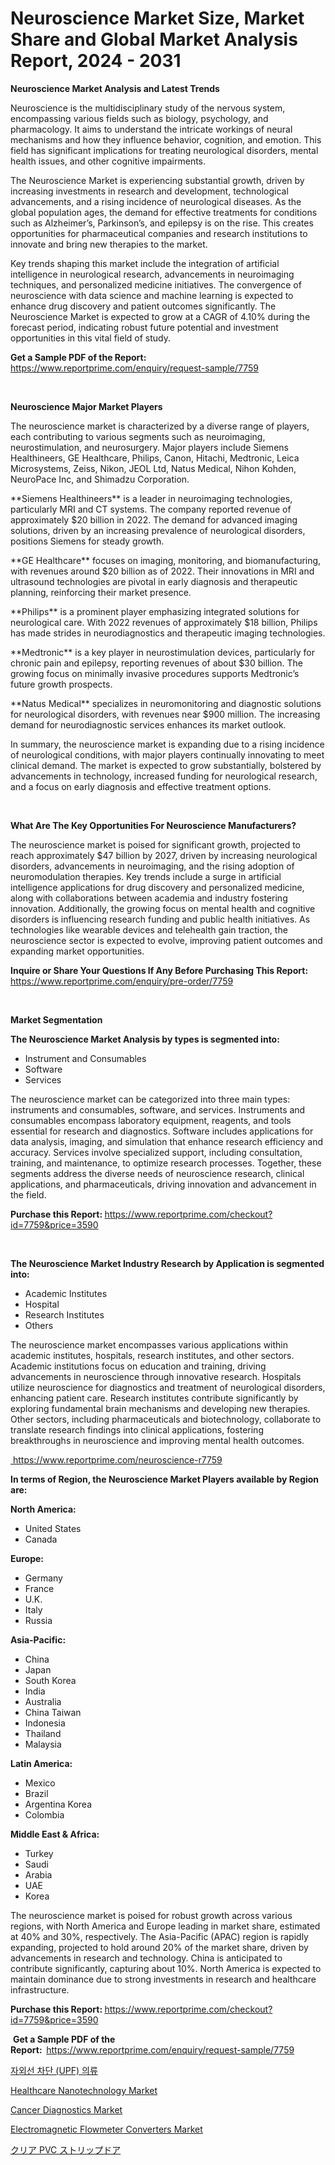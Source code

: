 <p><h1>Neuroscience Market Size, Market Share and Global Market Analysis Report, 2024 - 2031</h1></p><p><strong>Neuroscience Market Analysis and Latest Trends</strong></p>
<p><p>Neuroscience is the multidisciplinary study of the nervous system, encompassing various fields such as biology, psychology, and pharmacology. It aims to understand the intricate workings of neural mechanisms and how they influence behavior, cognition, and emotion. This field has significant implications for treating neurological disorders, mental health issues, and other cognitive impairments.</p><p>The Neuroscience Market is experiencing substantial growth, driven by increasing investments in research and development, technological advancements, and a rising incidence of neurological diseases. As the global population ages, the demand for effective treatments for conditions such as Alzheimer’s, Parkinson’s, and epilepsy is on the rise. This creates opportunities for pharmaceutical companies and research institutions to innovate and bring new therapies to the market.</p><p>Key trends shaping this market include the integration of artificial intelligence in neurological research, advancements in neuroimaging techniques, and personalized medicine initiatives. The convergence of neuroscience with data science and machine learning is expected to enhance drug discovery and patient outcomes significantly. The Neuroscience Market is expected to grow at a CAGR of 4.10% during the forecast period, indicating robust future potential and investment opportunities in this vital field of study.</p></p>
<p><strong>Get a Sample PDF of the Report:&nbsp;</strong> <a href="https://www.reportprime.com/enquiry/request-sample/7759">https://www.reportprime.com/enquiry/request-sample/7759</a></p>
<p>&nbsp;</p>
<p><strong>Neuroscience Major Market Players</strong></p>
<p><p>The neuroscience market is characterized by a diverse range of players, each contributing to various segments such as neuroimaging, neurostimulation, and neurosurgery. Major players include Siemens Healthineers, GE Healthcare, Philips, Canon, Hitachi, Medtronic, Leica Microsystems, Zeiss, Nikon, JEOL Ltd, Natus Medical, Nihon Kohden, NeuroPace Inc, and Shimadzu Corporation.</p><p>**Siemens Healthineers** is a leader in neuroimaging technologies, particularly MRI and CT systems. The company reported revenue of approximately $20 billion in 2022. The demand for advanced imaging solutions, driven by an increasing prevalence of neurological disorders, positions Siemens for steady growth.</p><p>**GE Healthcare** focuses on imaging, monitoring, and biomanufacturing, with revenues around $20 billion as of 2022. Their innovations in MRI and ultrasound technologies are pivotal in early diagnosis and therapeutic planning, reinforcing their market presence.</p><p>**Philips** is a prominent player emphasizing integrated solutions for neurological care. With 2022 revenues of approximately $18 billion, Philips has made strides in neurodiagnostics and therapeutic imaging technologies.</p><p>**Medtronic** is a key player in neurostimulation devices, particularly for chronic pain and epilepsy, reporting revenues of about $30 billion. The growing focus on minimally invasive procedures supports Medtronic’s future growth prospects.</p><p>**Natus Medical** specializes in neuromonitoring and diagnostic solutions for neurological disorders, with revenues near $900 million. The increasing demand for neurodiagnostic services enhances its market outlook.</p><p>In summary, the neuroscience market is expanding due to a rising incidence of neurological conditions, with major players continually innovating to meet clinical demand. The market is expected to grow substantially, bolstered by advancements in technology, increased funding for neurological research, and a focus on early diagnosis and effective treatment options.</p></p>
<p>&nbsp;</p>
<p><strong>What Are The Key Opportunities For Neuroscience Manufacturers?</strong></p>
<p><p>The neuroscience market is poised for significant growth, projected to reach approximately $47 billion by 2027, driven by increasing neurological disorders, advancements in neuroimaging, and the rising adoption of neuromodulation therapies. Key trends include a surge in artificial intelligence applications for drug discovery and personalized medicine, along with collaborations between academia and industry fostering innovation. Additionally, the growing focus on mental health and cognitive disorders is influencing research funding and public health initiatives. As technologies like wearable devices and telehealth gain traction, the neuroscience sector is expected to evolve, improving patient outcomes and expanding market opportunities.</p></p>
<p><strong>Inquire or Share Your Questions If Any Before Purchasing This Report:</strong> <a href="https://www.reportprime.com/enquiry/pre-order/7759">https://www.reportprime.com/enquiry/pre-order/7759</a></p>
<p>&nbsp;</p>
<p><strong>Market Segmentation</strong></p>
<p><strong>The Neuroscience Market Analysis by types is segmented into:</strong></p>
<p><ul><li>Instrument and Consumables</li><li>Software</li><li>Services</li></ul></p>
<p><p>The neuroscience market can be categorized into three main types: instruments and consumables, software, and services. Instruments and consumables encompass laboratory equipment, reagents, and tools essential for research and diagnostics. Software includes applications for data analysis, imaging, and simulation that enhance research efficiency and accuracy. Services involve specialized support, including consultation, training, and maintenance, to optimize research processes. Together, these segments address the diverse needs of neuroscience research, clinical applications, and pharmaceuticals, driving innovation and advancement in the field.</p></p>
<p><strong>Purchase this Report:&nbsp;</strong><a href="https://www.reportprime.com/checkout?id=7759&price=3590">https://www.reportprime.com/checkout?id=7759&price=3590</a></p>
<p>&nbsp;</p>
<p><strong>The Neuroscience Market Industry Research by Application is segmented into:</strong></p>
<p><ul><li>Academic Institutes</li><li>Hospital</li><li>Research Institutes</li><li>Others</li></ul></p>
<p><p>The neuroscience market encompasses various applications within academic institutes, hospitals, research institutes, and other sectors. Academic institutions focus on education and training, driving advancements in neuroscience through innovative research. Hospitals utilize neuroscience for diagnostics and treatment of neurological disorders, enhancing patient care. Research institutes contribute significantly by exploring fundamental brain mechanisms and developing new therapies. Other sectors, including pharmaceuticals and biotechnology, collaborate to translate research findings into clinical applications, fostering breakthroughs in neuroscience and improving mental health outcomes.</p></p>
<p><a href="https://www.reportprime.com/neuroscience-r7759">&nbsp;https://www.reportprime.com/neuroscience-r7759</a></p>
<p><strong>In terms of Region, the Neuroscience Market Players available by Region are:</strong></p>
<p>
    <p> <strong> North America: </strong>
        <ul>
            <li>United States</li>
            <li>Canada</li>
        </ul>
        </p> 
    <p> <strong> Europe: </strong>
        <ul>
            <li>Germany</li>
            <li>France</li>
            <li>U.K.</li>
            <li>Italy</li>
            <li>Russia</li>
        </ul>
        </p> 
    <p> <strong> Asia-Pacific: </strong>
        <ul>
            <li>China</li>
            <li>Japan</li>
            <li>South Korea</li>
            <li>India</li>
            <li>Australia</li>
            <li>China Taiwan</li>
            <li>Indonesia</li>
            <li>Thailand</li>
            <li>Malaysia</li>
        </ul>
        </p> 
    <p> <strong> Latin America: </strong>
        <ul>
            <li>Mexico</li>
            <li>Brazil</li>
            <li>Argentina Korea</li>
            <li>Colombia</li>
        </ul>
        </p> 
    <p> <strong> Middle East & Africa: </strong>
        <ul>
            <li>Turkey</li>
            <li>Saudi</li>
            <li>Arabia</li>
            <li>UAE</li>
            <li>Korea</li>
        </ul>
    </p>
    </p>
<p><p>The neuroscience market is poised for robust growth across various regions, with North America and Europe leading in market share, estimated at 40% and 30%, respectively. The Asia-Pacific (APAC) region is rapidly expanding, projected to hold around 20% of the market share, driven by advancements in research and technology. China is anticipated to contribute significantly, capturing about 10%. North America is expected to maintain dominance due to strong investments in research and healthcare infrastructure.</p></p>
<p><strong>Purchase this Report: </strong><a href="https://www.reportprime.com/checkout?id=7759&price=3590">https://www.reportprime.com/checkout?id=7759&price=3590</a></p>
<p>&nbsp;<strong>Get a Sample PDF of the Report:&nbsp;&nbsp;</strong><a href="https://www.reportprime.com/enquiry/request-sample/7759">https://www.reportprime.com/enquiry/request-sample/7759</a></p>
<p><strong></strong></p>
<p><p><a href="https://medium.com/@terina.1/%EC%84%A0-%EB%B3%B4%ED%98%B8-uf-%EC%9D%98%EB%A5%98-%EC%82%B0%EC%97%85-%EB%B6%84%EC%84%9D-%EB%B3%B4%EA%B3%A0%EC%84%9C-2024%EB%85%84%EB%B6%80%ED%84%B0-2031%EB%85%84%EA%B9%8C%EC%A7%80%EC%9D%98-%EA%B8%B0%EA%B0%84-%EB%8F%99%EC%95%88-%EC%9D%91%EC%9A%A9-%EB%B6%84%EC%95%BC-%EC%9C%A0%ED%98%95-%EB%B0%8F-%EC%A7%80%EC%97%AD%EB%B3%84%EB%A1%9C-11-3-%EC%9D%98-cagr%EB%A1%9C-%EC%84%B1%EC%9E%A5%ED%95%98%EB%8A%94-%EC%8B%9C%EC%9E%A5-%EA%B7%9C%EB%AA%A8-%EC%98%88%EC%B8%A1-a41792183717">자외선 차단 (UPF) 의류</a></p><p><a href="https://github.com/mharielmesa/Market-Research-Report-List-4/blob/main/healthcare-nanotechnology-market.md">Healthcare Nanotechnology Market</a></p><p><a href="https://github.com/MatthewHernandez403/Market-Research-Report-List-1/blob/main/cancer-diagnostics-market.md">Cancer Diagnostics Market</a></p><p><a href="https://medium.com/@arteevalith3/insights-into-the-electromagnetic-flowmeter-converters-market-market-players-market-size-aa0c49c7875e">Electromagnetic Flowmeter Converters Market</a></p><p><a href="https://medium.com/@felicidadbucar3s/%E3%82%B0%E3%83%AD%E3%83%BC%E3%83%90%E3%83%AB%E3%82%AF%E3%83%AA%E3%82%A2pvc%E3%82%B9%E3%83%88%E3%83%AA%E3%83%83%E3%83%97%E3%83%89%E3%82%A2%E7%94%A3%E6%A5%AD%E8%AA%BF%E6%9F%BB%E5%A0%B1%E5%91%8A%E6%9B%B8-%E7%AB%B6%E4%BA%89%E7%8A%B6%E6%B3%81-%E5%B8%82%E5%A0%B4%E8%A6%8F%E6%A8%A1-%E5%9C%B0%E5%9F%9F%E3%81%AE%E7%8A%B6%E6%B3%81%E3%81%8A%E3%82%88%E3%81%B3%E5%B1%95%E6%9C%9B%E4%BA%88%E6%B8%AC-2024%E5%B9%B4-2031%E5%B9%B4-90432024b80f">クリア PVC ストリップドア</a></p></p>